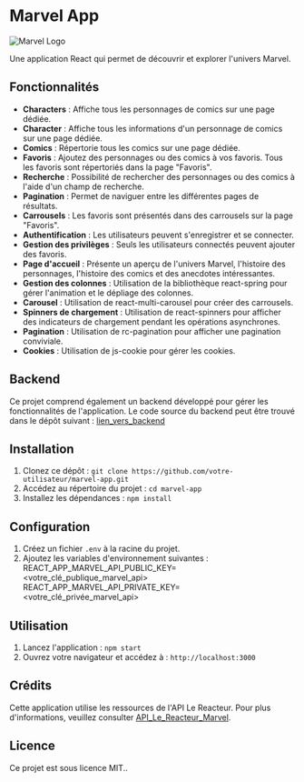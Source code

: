 # Marvel App

![Marvel Logo](https://main--legendary-lolly-da1957.netlify.app/)

Une application React qui permet de découvrir et explorer l'univers Marvel.

## Fonctionnalités

- **Characters** : Affiche tous les personnages de comics sur une page dédiée.
- **Character** : Affiche tous les informations d'un personnage de comics sur une page dédiée.
- **Comics** : Répertorie tous les comics sur une page dédiée.
- **Favoris** : Ajoutez des personnages ou des comics à vos favoris. Tous les favoris sont répertoriés dans la page "Favoris".
- **Recherche** : Possibilité de rechercher des personnages ou des comics à l'aide d'un champ de recherche.
- **Pagination** : Permet de naviguer entre les différentes pages de résultats.
- **Carrousels** : Les favoris sont présentés dans des carrousels sur la page "Favoris".
- **Authentification** : Les utilisateurs peuvent s'enregistrer et se connecter.
- **Gestion des privilèges** : Seuls les utilisateurs connectés peuvent ajouter des favoris.
- **Page d'accueil** : Présente un aperçu de l'univers Marvel, l'histoire des personnages, l'histoire des comics et des anecdotes intéressantes.
- **Gestion des colonnes** : Utilisation de la bibliothèque react-spring pour gérer l'animation et le dépliage des colonnes.
- **Carousel** : Utilisation de react-multi-carousel pour créer des carrousels.
- **Spinners de chargement** : Utilisation de react-spinners pour afficher des indicateurs de chargement pendant les opérations asynchrones.
- **Pagination** : Utilisation de rc-pagination pour afficher une pagination conviviale.
- **Cookies** : Utilisation de js-cookie pour gérer les cookies.

## Backend

Ce projet comprend également un backend développé pour gérer les fonctionnalités de l'application. Le code source du backend peut être trouvé dans le dépôt suivant : [lien_vers_backend](https://github.com/CarpLib/Marvel_backend.git)

## Installation

1. Clonez ce dépôt : `git clone https://github.com/votre-utilisateur/marvel-app.git`
2. Accédez au répertoire du projet : `cd marvel-app`
3. Installez les dépendances : `npm install`

## Configuration

1. Créez un fichier `.env` à la racine du projet.
2. Ajoutez les variables d'environnement suivantes :
   REACT_APP_MARVEL_API_PUBLIC_KEY=<votre_clé_publique_marvel_api>
   REACT_APP_MARVEL_API_PRIVATE_KEY=<votre_clé_privée_marvel_api>

## Utilisation

1. Lancez l'application : `npm start`
2. Ouvrez votre navigateur et accédez à : `http://localhost:3000`

## Crédits

Cette application utilise les ressources de l'API Le Reacteur. Pour plus d'informations, veuillez consulter [API_Le_Reacteur_Marvel](https://lereacteur-marvel-api.netlify.app/documentation).

## Licence

Ce projet est sous licence MIT..
